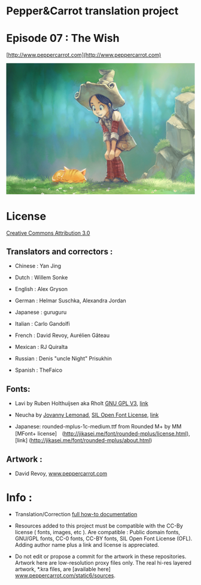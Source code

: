# Pepper&Carrot translation project
# Episode 07 : The Wish


[http://www.peppercarrot.com](http://www.peppercarrot.com)

![alt tag](gfx_Pepper-and-Carrot_by-David-Revoy_E07.png)


License
=======

[Creative Commons Attribution 3.0](https://creativecommons.org/licenses/by/3.0/)

## Translators and correctors :

* Chinese    : Yan Jing

* Dutch      : Willem Sonke

* English    : Alex Gryson

* German     : Helmar Suschka, Alexandra Jordan

* Japanese   : guruguru

* Italian    : Carlo Gandolfi

* French     : David Revoy, Aurélien Gâteau

* Mexican    : RJ Quiralta

* Russian    : Denis "uncle Night" Prisukhin

* Spanish    : TheFaico


## Fonts:

* Lavi by Ruben Holthuijsen aka Rholt
[GNU GPL V3](http://www.gnu.org/copyleft/gpl.html), [link](http://www.dafont.com/lavi.font)

* Neucha by [Jovanny Lemonad](https://plus.google.com/115426726897976242009/about), [SIL Open Font License](http://scripts.sil.org/OFL), [link](https://www.google.com/fonts/specimen/Neucha)

* Japanese: rounded-mplus-1c-medium.ttf from Rounded M+ by MM
[MFont+ license]　(http://jikasei.me/font/rounded-mplus/license.html), [link] (http://jikasei.me/font/rounded-mplus/about.html)

## Artwork :

* David Revoy, www.peppercarrot.com


Info :
=======

- Translation/Correction [full how-to documentation](http://www.peppercarrot.com/fr/article267/how-to-add-a-translation-or-a-correction)

- Resources added to this project must be compatible with the CC-By license ( fonts, images, etc ). Are compatible : Public domain fonts, GNU/GPL fonts, CC-0 fonts, CC-BY fonts, SIL Open Font License (OFL). Adding author name plus a link and license is appreciated.

- Do not edit or propose a commit for the artwork in these repositories. Artwork here are low-resolution proxy files only. The real hi-res layered artwork,  *.kra files, are [available here] www.peppercarrot.com/static6/sources.

